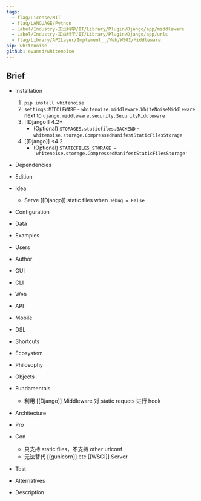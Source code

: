 ```yaml
---
tags:
  - flag/License/MIT
  - flag/LANGUAGE/Python
  - Label/Industry-工业科学/IT/Library/Plugin/Django/app/middleware
  - Label/Industry-工业科学/IT/Library/Plugin/Django/app/urls
  - flag/Library/APILayer/Implement__/Web/WSGI/Middleware
pip: whitenoise
github: evansd/whitenoise
---
```


## Brief

- Installation
    1. `pip install whitenoise`
    2. `settings:MIDDLEWARE` - `whitenoise.middleware.WhiteNoiseMiddleware` next to `django.middleware.security.SecurityMiddleware`
    3. [[Django]] 4.2+
        - (Optional) `STORAGES.staticfiles.BACKEND` - `whitenoise.storage.CompressedManifestStaticFilesStorage`
    4. [[Django]] <4.2
        - (Optional) `STATICFILES_STORAGE = 'whitenoise.storage.CompressedManifestStaticFilesStorage'`

- Dependencies

- Edition

- Idea
    - Serve [[Django]] static files when `Debug = False`

- Configuration

- Data

- Examples

- Users

- Author

- GUI

- CLI

- Web

- API

- Mobile

- DSL

- Shortcuts

- Ecosystem

- Philosophy

- Objects

- Fundamentals
    - 利用 [[Django]] Middleware 对 static requets 进行 hook

- Architecture

- Pro

- Con
    - 只支持 static files，不支持 other urlconf
    - 无法替代 [[gunicorn]] etc [[WSGI]] Server

- Test

- Alternatives

- Description
